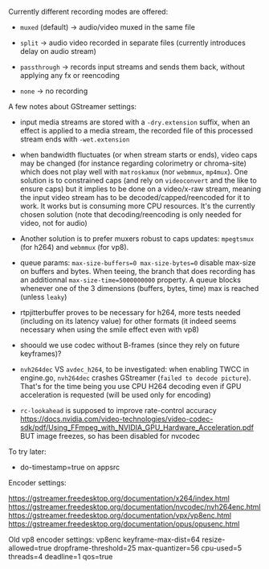 Currently different recording modes are offered:

- `muxed` (default) -> audio/video muxed in the same file

- `split` -> audio video recorded in separate files (currently introduces delay on audio stream)

- `passthrough` -> records input streams and sends them back, without applying any fx or reencoding

- `none` -> no recording

A few notes about GStreamer settings:

- input media streams are stored with a `-dry.extension` suffix, when an effect is applied to a media stream, the recorded file of this processed stream ends with `-wet.extension`

- when bandwidth fluctuates (or when stream starts or ends), video caps may be changed (for instance regarding colorimetry or chroma-site) which does not play well with `matroskamux` (nor `webmmux`, `mp4mux`). One solution is to constrained caps (and rely on `videoconvert` and the like to ensure caps) but it implies to be done on a video/x-raw stream, meaning the input video stream has to be decoded/capped/reencoded for it to work. It works but is consuming more CPU resources. It's the currently chosen solution (note that decoding/reencoding is only needed for video, not for audio)

- Another solution is to prefer muxers robust to caps updates: `mpegtsmux` (for h264) and `webmmux` (for vp8).

- queue params: `max-size-buffers=0 max-size-bytes=0` disable max-size on buffers and bytes. When teeing, the branch that does recording has an additionnal `max-size-time=5000000000` property. A queue blocks whenever one of the 3 dimensions (buffers, bytes, time) max is reached (unless `leaky`)

- rtpjitterbuffer proves to be necessary for h264, more tests needed (including on its latency value) for other formats (it indeed seems necessary when using the smile effect even with vp8)

- shoould we use codec without B-frames (since they rely on future keyframes)?

- `nvh264dec` VS `avdec_h264`, to be investigated: when enabling TWCC in engine.go, `nvh264dec` crashes GStreamer (`failed to decode picture`). That's for the time being you use CPU H264 decoding even if GPU acceleration is requested (will be used only for encoding)

- `rc-lookahead` is supposed to improve rate-control accuracy https://docs.nvidia.com/video-technologies/video-codec-sdk/pdf/Using_FFmpeg_with_NVIDIA_GPU_Hardware_Acceleration.pdf BUT image freezes, so has been disabled for nvcodec

To try later:

- do-timestamp=true on appsrc

Encoder settings:

https://gstreamer.freedesktop.org/documentation/x264/index.html
https://gstreamer.freedesktop.org/documentation/nvcodec/nvh264enc.html
https://gstreamer.freedesktop.org/documentation/vpx/vp8enc.html
https://gstreamer.freedesktop.org/documentation/opus/opusenc.html

Old vp8 encoder settings:
vp8enc keyframe-max-dist=64 resize-allowed=true dropframe-threshold=25 max-quantizer=56 cpu-used=5 threads=4 deadline=1 qos=true